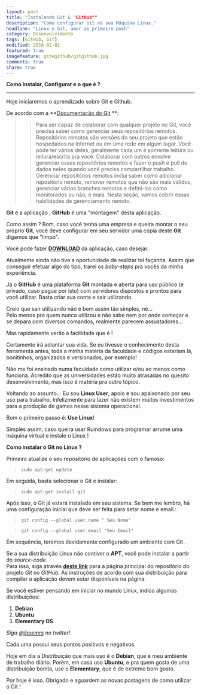 ```yaml
---
layout: post
title: "Instalando Git & "GitHub""
description: "Como configurar Git na sua Máquina Linux."
headline: "Linux e Git, amor ao primeiro push"
category: Desenvolvimento
tags: [GitHub, Git]
modified: 2016-02-01
featured: true
imagefeature: gitegithub/gitgithub.jpg
comments: true
share: true
---
```



**Como Instalar, Configurar e  o que é ?**

---

Hoje iniciaremos o aprendizado sobre Git e Github.

De acordo com a **[Documentação do Git](https://git-scm.com/book/pt-br/v1/Git-Essencial-Trabalhando-com-Remotos) **:

> >Para ser capaz de colaborar com qualquer projeto no Git, você precisa saber como gerenciar seus repositórios remotos. Repositórios remotos são versões do seu projeto que estão hospedados na Internet ou em uma rede em algum lugar. Você pode ter vários deles, geralmente cada um é somente leitura ou leitura/escrita pra você. Colaborar com outros envolve gerenciar esses repositórios remotos e fazer o push e pull de dados neles quando você precisa compartilhar trabalho. Gerenciar repositórios remotos inclui saber como adicionar repositório remoto, remover remotos que não são mais válidos, gerenciar vários branches remotos e defini-los como monitorados ou não, e mais. Nesta seção, vamos cobrir essas habilidades de gerenciamento remoto.

**Git** é a aplicação , **GitHub** é uma "montagem" desta aplicação.

Como assim ?
Bom, caso você tenha uma empresa e queira montar o seu próprio **Git**, você deve configurar em seu servidor uma cópia deste **Git** digamos que "limpo".

Você pode fazer **[DOWNLOAD](https://git-scm.com/downloads)**
 da aplicação, caso desejar.

Atualmente ainda não tive a oportunidade de realizar tal façanha. Assim que conseguir efetuar algo do tipo, trarei os *baby-steps* pra vocês da minha experiência.

Já o **GitHub** é uma plataforma **Git** montada e aberta para uso público (e privado, caso pague por isto) com servidores dispostos e prontos para você utilizar.
Basta criar sua conta e sair utilizando.

Creio que sair utilizando não é bem assim tão simples, né...  
Pelo menos pra quem nunca utilizou e não sabe nem por onde começar e se depara com  diversos comandos, realmente parecem assustadores...  

Mas rapidamente verão a facilidade que é !

Certamente irá adiantar sua vida. Se eu tivesse o conhecimento desta ferramenta antes, toda a minha matéria da faculdade e códigos estariam lá, bonitinhos, organizados e versionados, por exemplo!

Não me foi ensinado numa faculdade como utilizar e/ou ao menos como funciona. Acredito que as universidades estão muito atrasadas no quesito desenvolvimento, mas isso é matéria pra outro tópico.

Voltando ao assunto... Eu sou **Linux User**, apoio e sou apaixonado por seu uso para trabalho. Infelizmente para lazer não existem muitos investimentos para a produção de games nesse sistema operacional.

Bom o primeiro passo é: **Use Linux**!

Simples assim, caso queira usar Ruindows para programar arrume uma máquina virtual e instale o Linux !

**Como instalar o Git no Linux ?**

Primeiro atualize o seu repositório de aplicações com o famoso:

> `sudo apt-get update`

Em seguida, basta selecionar o Git e instalar:

> `sudo apt-get install git`

Após isso, o Git já estará instalado em seu sistema. Se bem me lembro, há uma configuração inicial que deve ser feita para setar nome e email :

>`git config --global user.name " Seu Nome"`

> `git config --global user.email "Seu Email"`

Em sequência, teremos devidamente configurado um ambiente com Git .


Se a sua distribuição Linux não contiver o **APT**, você pode instalar a partir do *source-code*.  
Para isso, siga através **[deste link](https://github.com/git/git)** para a página principal do repositório do projeto *Git* no *GitHub*. As instruções de acordo com sua distribuição para compilar a aplicação devem estar disponíveis na página.

Se você estiver pensando em iniciar no mundo Linux, indico algumas distribuições:  
1. **Debian**
2. **Ubuntu**
3. **Elementary OS**

*Siga [@jhoemrs](http://www.twitter.com/jhoemrs) no twitter!*

Cada uma possui seus pontos positivos e negativos.


Hoje em dia a Distribuição que mais uso é o **Debian**, que é meu ambiente de trabalho diário.
Porém, em casa uso **Ubuntu**, e pra quem gosta de uma distribuição bonita, use o **Elementary**, que é de extremo bom gosto.

Por hoje é isso. Obrigado e aguardem as novas postagens de como utilizar o Git !
